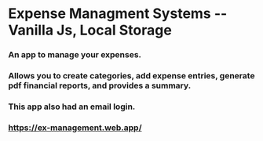 # Expense Managment Systems -- Vanilla Js, Local Storage

### An app to manage your expenses. 
### Allows you to create categories, add expense entries, generate pdf financial reports, and provides a summary.
### This app also had an email login.

### https://ex-management.web.app/
